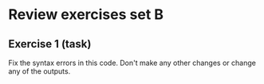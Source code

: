 # Review exercises set B
## Exercise 1 (task)

Fix the syntax errors in this code. Don't make any other changes or change any of the outputs.
